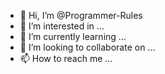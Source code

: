 - 👋 Hi, I’m @Programmer-Rules
- 👀 I’m interested in ...
- 🌱 I’m currently learning ...
- 💞️ I’m looking to collaborate on ...
- 📫 How to reach me ...

<!---
Programmer-Rules/Programmer-Rules is a ✨ special ✨ repository because its `README.md` (this file) appears on your GitHub profile.
You can click the Preview link to take a look at your changes.
--->
